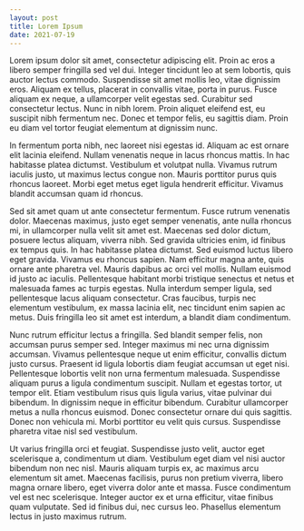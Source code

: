 ```yaml
---
layout: post
title: Lorem Ipsum
date: 2021-07-19
---
```


Lorem ipsum dolor sit amet, consectetur adipiscing elit. Proin ac eros a libero semper fringilla sed vel dui. Integer tincidunt leo at sem lobortis, quis auctor lectus commodo. Suspendisse sit amet mollis leo, vitae dignissim eros. Aliquam ex tellus, placerat in convallis vitae, porta in purus. Fusce aliquam ex neque, a ullamcorper velit egestas sed. Curabitur sed consectetur lectus. Nunc in nibh lorem. Proin aliquet eleifend est, eu suscipit nibh fermentum nec. Donec et tempor felis, eu sagittis diam. Proin eu diam vel tortor feugiat elementum at dignissim nunc.

In fermentum porta nibh, nec laoreet nisi egestas id. Aliquam ac est ornare elit lacinia eleifend. Nullam venenatis neque in lacus rhoncus mattis. In hac habitasse platea dictumst. Vestibulum et volutpat nulla. Vivamus rutrum iaculis justo, ut maximus lectus congue non. Mauris porttitor purus quis rhoncus laoreet. Morbi eget metus eget ligula hendrerit efficitur. Vivamus blandit accumsan quam id rhoncus.

Sed sit amet quam ut ante consectetur fermentum. Fusce rutrum venenatis dolor. Maecenas maximus, justo eget semper venenatis, ante nulla rhoncus mi, in ullamcorper nulla velit sit amet est. Maecenas sed dolor dictum, posuere lectus aliquam, viverra nibh. Sed gravida ultricies enim, id finibus ex tempus quis. In hac habitasse platea dictumst. Sed euismod luctus libero eget gravida. Vivamus eu rhoncus sapien. Nam efficitur magna ante, quis ornare ante pharetra vel. Mauris dapibus ac orci vel mollis. Nullam euismod id justo ac iaculis. Pellentesque habitant morbi tristique senectus et netus et malesuada fames ac turpis egestas. Nulla interdum semper ligula, sed pellentesque lacus aliquam consectetur. Cras faucibus, turpis nec elementum vestibulum, ex massa lacinia elit, nec tincidunt enim sapien ac metus. Duis fringilla leo sit amet est interdum, a blandit diam condimentum.

Nunc rutrum efficitur lectus a fringilla. Sed blandit semper felis, non accumsan purus semper sed. Integer maximus mi nec urna dignissim accumsan. Vivamus pellentesque neque ut enim efficitur, convallis dictum justo cursus. Praesent id ligula lobortis diam feugiat accumsan ut eget nisi. Pellentesque lobortis velit non urna fermentum malesuada. Suspendisse aliquam purus a ligula condimentum suscipit. Nullam et egestas tortor, ut tempor elit. Etiam vestibulum risus quis ligula varius, vitae pulvinar dui bibendum. In dignissim neque in efficitur bibendum. Curabitur ullamcorper metus a nulla rhoncus euismod. Donec consectetur ornare dui quis sagittis. Donec non vehicula mi. Morbi porttitor eu velit quis cursus. Suspendisse pharetra vitae nisl sed vestibulum.

Ut varius fringilla orci et feugiat. Suspendisse justo velit, auctor eget scelerisque a, condimentum ut diam. Vestibulum eget diam vel nisi auctor bibendum non nec nisl. Mauris aliquam turpis ex, ac maximus arcu elementum sit amet. Maecenas facilisis, purus non pretium viverra, libero magna ornare libero, eget viverra dolor ante et massa. Fusce condimentum vel est nec scelerisque. Integer auctor ex et urna efficitur, vitae finibus quam vulputate. Sed id finibus dui, nec cursus leo. Phasellus elementum lectus in justo maximus rutrum. 